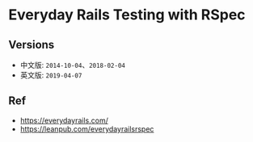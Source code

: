 # Everyday Rails Testing with RSpec

## Versions

* 中文版: `2014-10-04`、`2018-02-04`
* 英文版: `2019-04-07`

## Ref

* <https://everydayrails.com/>
* <https://leanpub.com/everydayrailsrspec>